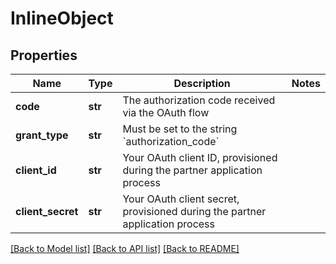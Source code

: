 # InlineObject

## Properties
Name | Type | Description | Notes
------------ | ------------- | ------------- | -------------
**code** | **str** | The authorization code received via the OAuth flow | 
**grant_type** | **str** | Must be set to the string &#x60;authorization_code&#x60; | 
**client_id** | **str** | Your OAuth client ID, provisioned during the partner application process | 
**client_secret** | **str** | Your OAuth client secret, provisioned during the partner application process | 

[[Back to Model list]](../README.md#documentation-for-models) [[Back to API list]](../README.md#documentation-for-api-endpoints) [[Back to README]](../README.md)


